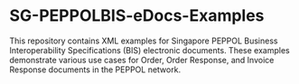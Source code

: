 # SG-PEPPOLBIS-eDocs-Examples
This repository contains XML examples for Singapore PEPPOL Business Interoperability Specifications (BIS) electronic documents. These examples demonstrate various use cases for Order, Order Response, and Invoice Response documents in the PEPPOL network.
